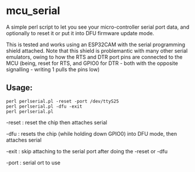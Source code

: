 # mcu_serial
A simple perl script to let you see your micro-controller serial port data, and optionally to reset it or put it into DFU firmware update mode.

This is tested and works using an ESP32CAM with the serial programming shield attached.  Note that this shield is problemantic with many other serial emulators, owing to how the RTS and DTR port pins are connected to the MCU (being, reset for RTS, and GPIO0 for DTR - both with the opposite signalling - writing 1 pulls the pins low)

## Usage:

    perl perlserial.pl -reset -port /dev/ttyS25
    perl perlserial.pl -dfu -exit
    perl perlserial.pl

-reset : reset the chip then attaches serial

-dfu : resets the chip (while holding down GPIO0) into DFU mode, then attaches serial

-exit : skip attaching to the serial port after doing the -reset or -dfu 

-port : serial ort to use
